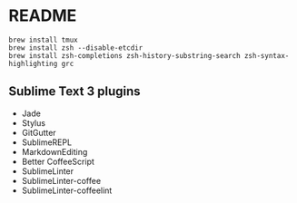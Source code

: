 # README

    brew install tmux
    brew install zsh --disable-etcdir
    brew install zsh-completions zsh-history-substring-search zsh-syntax-highlighting grc

## Sublime Text 3 plugins

* Jade
* Stylus
* GitGutter
* SublimeREPL
* MarkdownEditing
* Better CoffeeScript
* SublimeLinter
* SublimeLinter-coffee
* SublimeLinter-coffeelint